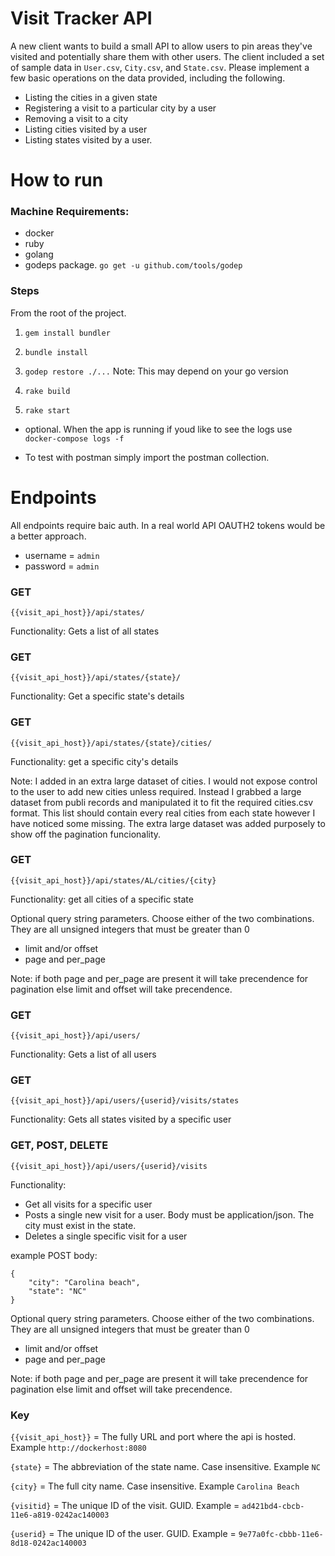 # Visit Tracker API

A new client wants to build a small API to allow users to pin areas they've visited and potentially share them with other users. The client included a set of sample data in `User.csv`, `City.csv`, and `State.csv`. Please implement a few basic operations on the data provided, including the following.

 - Listing the cities in a given state
 - Registering a visit to a particular city by a user
 - Removing a visit to a city
 - Listing cities visited by a user
 - Listing states visited by a user.  



# How to run

### Machine Requirements:
* docker 
* ruby 
* golang
* godeps package. `go get -u github.com/tools/godep`

### Steps
From the root of the project.
1. `gem install bundler`

2. `bundle install`

3. `godep restore ./...`  Note: This may depend on your go version

4. `rake build`

5. `rake start`
* optional. When the app is running if youd like to see the logs use `docker-compose logs -f`

* To test with postman simply import the postman collection.

# Endpoints

All endpoints require baic auth. In a real world API OAUTH2 tokens would be a better approach.
* username = `admin`
* password = `admin`

### GET 

`{{visit_api_host}}/api/states/`

Functionality: Gets a list of all states

### GET 

`{{visit_api_host}}/api/states/{state}/`

Functionality: Get a specific state's details

### GET 

`{{visit_api_host}}/api/states/{state}/cities/`

Functionality: get a specific city's details

Note: I added in an extra large dataset of cities. I would not expose control to the user to add new cities unless required. Instead I grabbed a large dataset from publi records and manipulated it to fit the required cities.csv format. This list should contain every real cities from each state however I have noticed some missing. The extra large dataset was added purposely to show off the pagination funcionality.

### GET 

`{{visit_api_host}}/api/states/AL/cities/{city}`

Functionality: get all cities of a specific state

Optional query string parameters. Choose either of the two combinations. They are all unsigned integers that must be greater than 0
* limit and/or offset
* page and per_page

Note: if both page and per_page are present it will take precendence for pagination else limit and offset will take precendence.

### GET 

`{{visit_api_host}}/api/users/`

Functionality: Gets a list of all users

### GET 

`{{visit_api_host}}/api/users/{userid}/visits/states`

Functionality: Gets all states visited by a specific user

### GET, POST, DELETE

`{{visit_api_host}}/api/users/{userid}/visits`

Functionality: 
* Get all visits for a specific user
* Posts a single new visit for a user. Body must be application/json. The city must exist in the state.
* Deletes a single specific visit for a user

example POST body: 

```
{
    "city": "Carolina beach",
    "state": "NC"
}
```

Optional query string parameters. Choose either of the two combinations. They are all unsigned integers that must be greater than 0
* limit and/or offset
* page and per_page

Note: if both page and per_page are present it will take precendence for pagination else limit and offset will take precendence.

### Key

`{{visit_api_host}}` = The fully URL and port where the api is hosted. Example `http://dockerhost:8080`

`{state}` = The abbreviation of the state name. Case insensitive. Example `NC`

`{city}` = The full city name. Case insensitive. Example `Carolina Beach`

`{visitid}` = The unique ID of the visit. GUID. Example = `ad421bd4-cbcb-11e6-a819-0242ac140003`

`{userid}` = The unique ID of the user. GUID. Example = `9e77a0fc-cbbb-11e6-8d18-0242ac140003`
